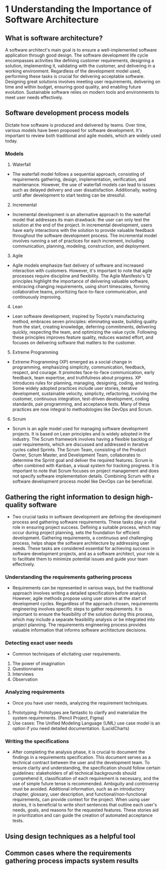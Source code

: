 # 1 Understanding the Importance of Software Architecture

## What is software architecture?
A software architect's main goal is to ensure a well-implemented software application through good design. The software development life cycle encompasses activities like defining customer requirements, designing a solution, implementing it, validating with the customer, and delivering in a working environment. Regardless of the development model used, performing these tasks is crucial for delivering acceptable software. Designing great solutions involves meeting user requirements, delivering on time and within budget, ensuring good quality, and enabling future evolution. Sustainable software relies on modern tools and environments to meet user needs effectively.
## Software development process models
Dictate how software is produced and delivered by teams. Over time, various models have been proposed for software development. It's important to review both traditional and agile models, which are widely used today.
### Models
1. Waterfall
- The waterfall model follows a sequential approach, consisting of requirements gathering, design, implementation, verification, and maintenance. However, the use of waterfall models can lead to issues such as delayed delivery and user dissatisfaction. Additionally, waiting until after development to start testing can be stressful.
2. Incremental
- Incremental development is an alternative approach to the waterfall model that addresses its main drawback: the user can only test the solution at the end of the project. In incremental development, users have early interactions with the solution to provide valuable feedback throughout the software development process. The incremental model involves running a set of practices for each increment, including communication, planning, modeling, construction, and deployment.
3. Agile
- Agile models emphasize fast delivery of software and increased interaction with customers. However, it's important to note that agile processes require discipline and flexibility. The Agile Manifesto's 12 principles highlight the importance of delivering valuable software, embracing changing requirements, using short timescales, forming collaborative teams, prioritizing face-to-face communication, and continuously improving. 
4. Lean
- Lean software development, inspired by Toyota's manufacturing method, embraces seven principles: eliminating waste, building quality from the start, creating knowledge, deferring commitments, delivering quickly, respecting the team, and optimizing the value cycle. Following these principles improves feature quality, reduces wasted effort, and focuses on delivering software that matters to the customer.
5. Extreme Programming
- Extreme Programming (XP) emerged as a social change in programming, emphasizing simplicity, communication, feedback, respect, and courage. It promotes face-to-face communication, early feedback, team expertise, and truthfulness about progress. XP introduces rules for planning, managing, designing, coding, and testing. Some widely adopted practices include user stories, iterative development, sustainable velocity, simplicity, refactoring, involving the customer, continuous integration, test-driven development, coding standards, pair programming, and acceptance tests. Many of these practices are now integral to methodologies like DevOps and Scrum.
6. Scrum
- Scrum is an agile model used for managing software development projects. It is based on Lean principles and is widely adopted in the industry. The Scrum framework involves having a flexible backlog of user requirements, which are discussed and addressed in iterative cycles called Sprints. The Scrum Team, consisting of the Product Owner, Scrum Master, and Development Team, collaborates to determine the Sprint goal and deliver the required features. Scrum is often combined with Kanban, a visual system for tracking progress. It is important to note that Scrum focuses on project management and does not specify software implementation details. Combining Scrum with a software development process model like DevOps can be beneficial.
## Gathering the right information to design high-quality software
- Two crucial tasks in software development are defining the development process and gathering software requirements. These tasks play a vital role in ensuring project success. Defining a suitable process, which may occur during project planning, sets the foundation for efficient development. Gathering requirements, a continuous and challenging process, helps shape the software architecture by addressing user needs. These tasks are considered essential for achieving success in software development projects, and as a software architect, your role is to facilitate them to minimize potential issues and guide your team effectively.
### Understanding the requirements gathering process
- Requirements can be represented in various ways, but the traditional approach involves writing a detailed specification before analysis. However, agile methods propose using user stories at the start of development cycles. Regardless of the approach chosen, requirements engineering involves specific steps to gather requirements. It is important to ensure the feasibility of the solution during this process, which may include a separate feasibility analysis or be integrated into project planning. The requirements engineering process provides valuable information that informs software architecture decisions.
### Detecting exact user needs
- Common techniques of elicitating user requirements.
1. The power of imagination
2. Questionnaires
3. Interviews
4. Observation
### Analyzing requirements
- Once you have user needs, analyzing the requirement techniques.
1. Prototyping: Prototypes are fantastic to clarify and materialize the system requirements. (Pencil Project, Figma)
2. Use cases: The Unified Modeling Language (UML) use case model is an option if you need
detailed documentation. (LucidCharts)
### Writing the specifications
- After completing the analysis phase, it is crucial to document the findings in a requirements specification. This document serves as a technical contract between the user and the development team. To ensure clarity and understanding, the specification should follow certain guidelines: stakeholders of all technical backgrounds should comprehend it, classification of each requirement is necessary, and the use of simple future tense is recommended. Ambiguity and controversy must be avoided. Additional information, such as an introductory chapter, glossary, user description, and functional/non-functional requirements, can provide context for the project. When using user stories, it is beneficial to write short sentences that outline each user's needs, goals, and reasons for the requested features. These stories aid in prioritization and can guide the creation of automated acceptance tests.
## Using design techniques as a helpful tool

## Common cases where the requirements gathering process impacts system results

